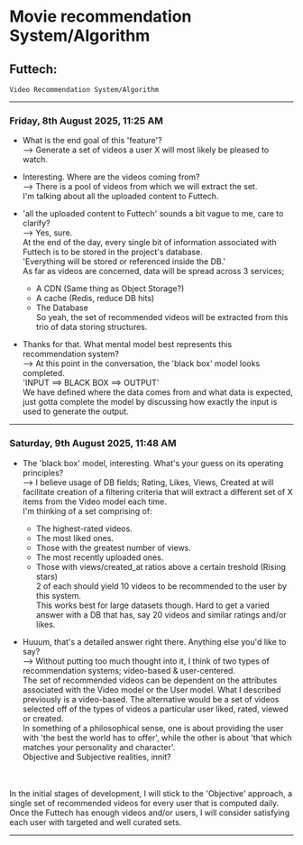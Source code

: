 # Movie recommendation System/Algorithm

## Futtech:
	Video Recommendation System/Algorithm

---

### Friday, 8th August 2025, 11:25 AM

* What is the end goal of this 'feature'?
<br />--> Generate a set of videos a user X will most likely be pleased to watch.

* Interesting. Where are the videos coming from?
<br />--> There is a pool of videos from which we will extract the set.
<br />    I'm talking about all the uploaded content to Futtech.

* 'all the uploaded content to Futtech' sounds a bit vague to me, care to clarify?
<br />--> Yes, sure.
<br />    At the end of the day, every single bit of information associated with Futtech is to be stored in the project's database.
<br />    'Everything will be stored or referenced inside the DB.'
<br />    As far as videos are concerned, data will be spread across 3 services;
	* A CDN (Same thing as Object Storage?)
	* A cache (Redis, reduce DB hits)
	* The Database
<br />So yeah, the set of recommended videos will be extracted from this trio of data storing structures.

* Thanks for that. What mental model best represents this recommendation system?
<br />--> At this point in the conversation, the 'black box' model looks completed.
<br />	'INPUT ==> BLACK BOX ==> OUTPUT'
<br />    We have defined where the data comes from and what data is expected, just gotta complete the model by discussing how exactly the input is used to generate the output.

---

### Saturday, 9th August 2025, 11:48 AM

* The 'black box' model, interesting. What's your guess on its operating principles?
<br />--> I believe usage of DB fields; Rating, Likes, Views, Created at will facilitate creation of a filtering criteria that will extract a different set of X items from the Video model each time.
<br />    I'm thinking of a set comprising of:
	* The highest-rated videos.
	* The most liked ones.
	* Those with the greatest number of views.
	* The most recently uploaded ones.
	* Those with views/created_at ratios above a certain treshold (Rising stars)
<br />2 of each should yield 10 videos to be recommended to the user by this system.
<br />    This works best for large datasets though. Hard to get a varied answer with a DB that has, say 20 videos and similar ratings and/or likes.

* Huuum, that's a detailed answer right there. Anything else you'd like to say?
<br />--> Without putting too much thought into it, I think of two types of recommendation systems; video-based & user-centered.
<br />    The set of recommended videos can be dependent on the attributes associated with the Video model or the User model. What I described previously is a video-based. The alternative would be a set of videos selected off of the types of videos a particular user liked, rated, viewed or created.
<br />    In something of a philosophical sense, one is about providing the user with 'the best the world has to offer', while the other is about 'that which matches your personality and character'.
<br />    Objective and Subjective realities, innit?
<br />
<br />    In the initial stages of development, I will stick to the 'Objective' approach, a single set of recommended videos for every user that is computed daily.
<br />    Once the Futtech has enough videos and/or users, I will consider satisfying each user with targeted and well curated sets.

---
